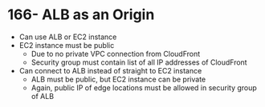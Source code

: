 # 166- ALB as an Origin
- Can use ALB or EC2 instance
- EC2 instance must be public
	- Due to no private VPC connection from CloudFront
	- Security group must contain list of all IP addresses of CloudFront
- Can connect to ALB instead of straight to EC2 instance
	- ALB must be public, but EC2 instance can be private
	- Again, public IP of edge locations must be allowed in security group of ALB 